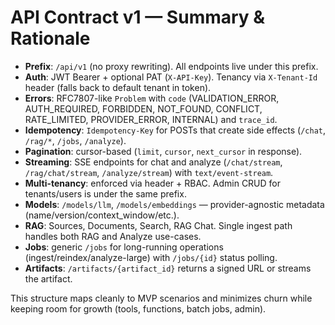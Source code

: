 # API Contract v1 — Summary & Rationale

- **Prefix**: `/api/v1` (no proxy rewriting). All endpoints live under this prefix.
- **Auth**: JWT Bearer + optional PAT (`X-API-Key`). Tenancy via `X-Tenant-Id` header (falls back to default tenant in token).
- **Errors**: RFC7807-like `Problem` with `code` (VALIDATION_ERROR, AUTH_REQUIRED, FORBIDDEN, NOT_FOUND, CONFLICT, RATE_LIMITED, PROVIDER_ERROR, INTERNAL) and `trace_id`.
- **Idempotency**: `Idempotency-Key` for POSTs that create side effects (`/chat`, `/rag/*`, `/jobs`, `/analyze`).
- **Pagination**: cursor-based (`limit`, `cursor`, `next_cursor` in response).
- **Streaming**: SSE endpoints for chat and analyze (`/chat/stream`, `/rag/chat/stream`, `/analyze/stream`) with `text/event-stream`.
- **Multi-tenancy**: enforced via header + RBAC. Admin CRUD for tenants/users is under the same prefix.
- **Models**: `/models/llm`, `/models/embeddings` — provider-agnostic metadata (name/version/context_window/etc.).
- **RAG**: Sources, Documents, Search, RAG Chat. Single ingest path handles both RAG and Analyze use-cases.
- **Jobs**: generic `/jobs` for long-running operations (ingest/reindex/analyze-large) with `/jobs/{id}` status polling.
- **Artifacts**: `/artifacts/{artifact_id}` returns a signed URL or streams the artifact.

This structure maps cleanly to MVP scenarios and minimizes churn while keeping room for growth (tools, functions, batch jobs, admin).
